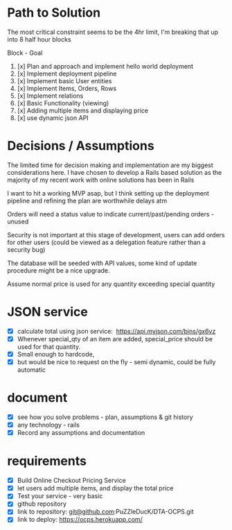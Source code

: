

# Path to Solution
The most critical constraint seems to be the 4hr limit, I'm breaking that up into 8 half hour blocks

Block - Goal
1. [x] Plan and approach and implement hello world deployment
2. [x] Implement deployment pipeline
3. [x] Implement basic User entities
4. [x] Implement Items, Orders, Rows
5. [x] Implement relations
6. [x] Basic Functionality (viewing)
7. [x] Adding multiple items and displaying price
8. [x] use dynamic json API


# Decisions / Assumptions

The limited time for decision making and implementation are my biggest considerations here. I have chosen to develop a Rails based solution as the majority of my recent work with online solutions has been in Rails

I want to hit a working MVP asap, but I think setting up the deployment pipeline and refining the plan are worthwhile delays atm

Orders will need a status value to indicate current/past/pending orders - unused

Security is not important at this stage of development, users can add orders for other users (could be viewed as a delegation feature rather than a security bug)

The database will be seeded with API values, some kind of update procedure might be a nice upgrade.

Assume normal price is used for any quantity exceeding special quantity

# JSON service
- [x] calculate total using json service: ​ https://api.myjson.com/bins/gx6vz
- [x] Whenever special_qty of an item are added, special_price should be used for that quantity.
- [x] Small enough to hardcode,
- [x] but would be nice to request on the fly - semi dynamic, could be fully automatic

# document
- [x] see how you solve problems - plan, assumptions & git history
- [x] any technology - rails
- [x] Record any assumptions and documentation

# requirements
- [X] Build Online Checkout Pricing Service
- [x] let users add multiple items, and display the total price
- [x] Test your service - very basic
- [x] github repository
- [x] link to repository: git@github.com:PuZZleDucK/DTA-OCPS.git
- [x] link to deploy: https://ocps.herokuapp.com/
